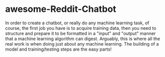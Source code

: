 # awesome-Reddit-Chatbot
 In order to create a chatbot, or really do any machine learning task, of course, the first job you have is to acquire training data, then you need to structure and prepare it to be formatted in a "input" and "output" manner that a machine learning algorithm can digest. Arguably, this is where all the real work is when doing just about any machine learning. The building of a model and training/testing steps are the easy parts!
